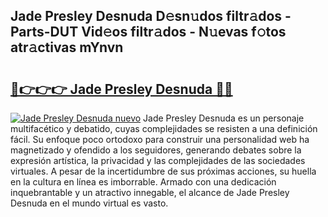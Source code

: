 ## Jade Presley Desnuda D𝚎sn𝚞dos filtr𝚊dos - Parts-DUT Vid𝚎os filtr𝚊dos - N𝚞evas f𝚘tos atr𝚊ctivas mYnvn

# <h2><a href="http://mb0082s.tromn.icu/?c=Jade+Presley+Desnuda">🔗👉👉👉 Jade Presley Desnuda 🔗🔗</a></h2>

[![Jade Presley Desnuda nuevo](https://i.imgur.com/pEAQMta.gif)](http://mb0082s.tromn.icu/?c=Jade+Presley+Desnuda)
Jade Presley Desnuda es un personaje multifacético y debatido, cuyas complejidades se resisten a una definición fácil.  Su enfoque poco ortodoxo para construir una personalidad web ha magnetizado y ofendido a los seguidores, generando debates sobre la expresión artística, la privacidad y las complejidades de las sociedades virtuales. A pesar de la incertidumbre de sus próximas acciones, su huella en la cultura en línea es imborrable. Armado con una dedicación inquebrantable y un atractivo innegable, el alcance de Jade Presley Desnuda en el mundo virtual es vasto.
